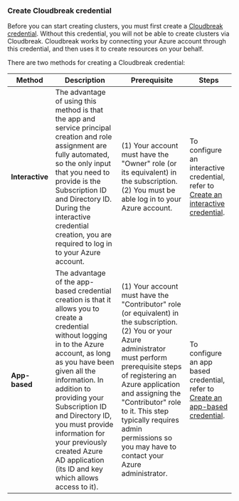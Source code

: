 ### Create Cloudbreak credential

Before you can start creating clusters, you must first create a [Cloudbreak credential](architecture.md#cloudbreak-credential). Without this credential, you will not be able to create clusters via Cloudbreak. Cloudbreak works by connecting your Azure account through this credential, and then uses it to create resources on your behalf.

There are two methods for creating a Cloudbreak credential:


| Method | Description | Prerequisite | Steps |
|---|---|---|---|
| **Interactive** | The advantage of using this method is that the app and service principal creation and role assignment are fully automated, so the only input that you need to provide is the Subscription ID and Directory ID. During the interactive credential creation, you are required to log in to your Azure account. | (1) Your account must have the "Owner" role (or its equivalent) in the subscription. (2) You must be able log in to your Azure account. | To configure an interactive credential, refer to [Create an interactive credential](#create-an-interactive-credential). |
| **App-based** | The advantage of the app-based credential creation is that it allows you to create a credential without logging in to the Azure account, as long as you have been given all the information. In addition to providing your Subscription ID and  Directory ID, you must provide information for your previously created Azure AD application (its ID and key which allows access to it). | (1) Your account must have the "Contributor" role (or equivalent) in the subscription. (2) You or your Azure administrator must perform prerequisite steps of registering an Azure application and assigning the "Contributor" role to it. This step typically requires admin permissions so you may have to contact your Azure administrator. | To configure an app based credential, refer to [Create an app-based credential](#create-an-app-based-credential). |
